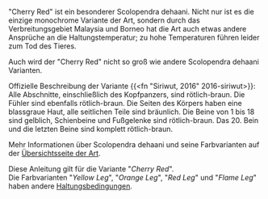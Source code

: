 "Cherry Red" ist ein besonderer Scolopendra dehaani. Nicht nur ist es die einzige monochrome Variante der Art, sondern durch das Verbreitungsgebiet Malaysia und Borneo hat die Art auch etwas andere Ansprüche an die Haltungstemperatur; zu hohe Temperaturen führen leider zum Tod des Tieres.

Auch wird der "Cherry Red" nicht so groß wie andere Scolopendra dehaani Varianten.

Offizielle Beschreibung der Variante {{<fn "Siriwut, 2016" 2016-siriwut>}}:  
Alle Abschnitte, einschließlich des Kopfpanzers, sind rötlich-braun. Die Fühler sind ebenfalls rötlich-braun. Die Seiten des Körpers haben eine blassgraue Haut, alle seitlichen Teile sind bräunlich. Die Beine von 1 bis 18 sind gelblich, Schienbeine und Fußgelenke sind rötlich-braun. Das 20. Bein und die letzten Beine sind komplett rötlich-braun.

Mehr Informationen über Scolopendra dehaani und seine Farbvarianten auf der [Übersichtsseite der Art](..).

Diese Anleitung gilt für die Variante "_Cherry Red_".  
Die Farbvarianten "_Yellow Leg_", "_Orange Leg_", "_Red Leg_" und "_Flame Leg_" haben andere [Haltungsbedingungen](../leg_morphs).